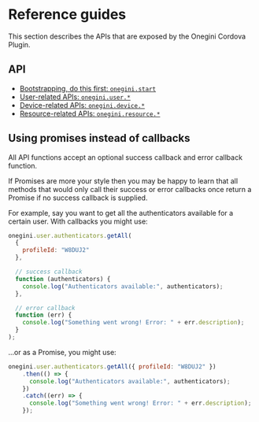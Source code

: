# Reference guides

This section describes the APIs that are exposed by the Onegini Cordova Plugin.

## API

  * [Bootstrapping, do this first: `onegini.start`](start.md)
  * [User-related APIs: `onegini.user.*`](user/introduction.md)
  * [Device-related APIs: `onegini.device.*`](device/introduction.md)
  * [Resource-related APIs: `onegini.resource.*`](resource/introduction.md)

## Using promises instead of callbacks

All API functions accept an optional success callback and error callback function.

If Promises are more your style then you may be happy to learn that all methods that would only call their success or error callbacks once return a Promise if no success callback is supplied.

For example, say you want to get all the authenticators available for a certain user. With callbacks you might use:

```js
onegini.user.authenticators.getAll(
  {
    profileId: "W8DUJ2"
  },

  // success callback
  function (authenticators) {
    console.log("Authenticators available:", authenticators);
  },

  // error callback
  function (err) {
    console.log("Something went wrong! Error: " + err.description);
  }
);
```

...or as a Promise, you might use:

```js
onegini.user.authenticators.getAll({ profileId: "W8DUJ2" })
    .then(() => {
      console.log("Authenticators available:", authenticators);
    })
    .catch((err) => {
      console.log("Something went wrong! Error: " + err.description);
    });
```
